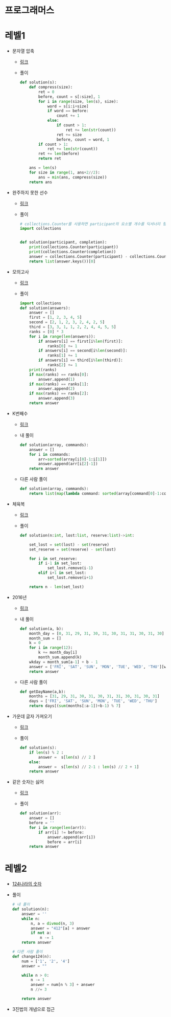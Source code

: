 # 프로그래머스

# 레벨1

* 문자열 압축

  * [링크](https://programmers.co.kr/learn/courses/30/lessons/60057)

  * 풀이

    ```python
    def solution(s):
        def compress(size):
            ret = 0
            before, count = s[:size], 1
            for i in range(size, len(s), size):
                word = s[i:i+size]
                if word == before:
                    count += 1
                else:
                    if count > 1:
                        ret += len(str(count))
                    ret += size
                    before, count = word, 1
            if count > 1:
                ret += len(str(count))
            ret += len(before)
            return ret
    
        ans = len(s)
        for size in range(1, ans+2//2):
            ans = min(ans, compress(size))
        return ans
    ```

    

  

* 완주하지 못한 선수

  * [링크](https://programmers.co.kr/learn/courses/30/lessons/42576)

  * 풀이

    ```python
    # collections.Counter를 사용하면 participant의 요소별 개수를 딕셔너리 형태로 표시
    import collections
    
    
    def solution(participant, completion):
        print(collections.Counter(participant))
        print(collections.Counter(completion))
        answer = collections.Counter(participant) - collections.Counter(completion)
        return list(answer.keys())[0]
    ```

    

* 모의고사

  * [링크](https://programmers.co.kr/learn/courses/30/lessons/42840)

  * 풀이

    ```python
    import collections
    def solution(answers):
        answer = []
        first = [1, 2, 3, 4, 5]
        second = [2, 1, 2, 3, 2, 4, 2, 5]
        third = [3, 3, 1, 1, 2, 2, 4, 4, 5, 5]
        ranks = [0] * 3
        for i in range(len(answers)):
            if answers[i] == first[i%len(first)]:
                ranks[0] += 1
            if answers[i] == second[i%len(second)]:
                ranks[1] += 1
            if answers[i] == third[i%len(third)]:
                ranks[2] += 1
        print(ranks)
        if max(ranks) == ranks[0]:
            answer.append(1)
        if max(ranks) == ranks[1]:
            answer.append(2)
        if max(ranks) == ranks[2]:
            answer.append(3)
        return answer
    ```

    

* K번째수

  * [링크](https://programmers.co.kr/learn/courses/30/lessons/42748)

  * 내 풀이

    ```python
    def solution(array, commands):
        answer = []
        for i in commands:
            arr=sorted(array[i[0]-1:i[1]])
            answer.append(arr[i[2]-1])
        return answer
    ```

  * 다른 사람 풀이

    ```python
    def solution(array, commands):
        return list(map(lambda command: sorted(array[command[0]-1:command[1]])[command[2]-1], commands))
    
    ```

    

* 체육복

  * [링크](https://programmers.co.kr/learn/courses/30/lessons/42862)

  * 풀이

    ```python
    def solution(n:int, lost:list, reserve:list)->int:
    
        set_lost = set(lost) - set(reserve)
        set_reserve = set(reserve) - set(lost)
    
        for i in set_reserve:
            if i-1 in set_lost:
                set_lost.remove(i-1)
            elif i+1 in set_lost:
                set_lost.remove(i+1)
    
        return n - len(set_lost)
    
    ```

    

* 2016년

  * [링크](https://programmers.co.kr/learn/courses/30/lessons/12901)

  * 내 풀이

    ```python
    def solution(a, b):
        month_day = [0, 31, 29, 31, 30, 31, 30, 31, 31, 30, 31, 30]
        month_sum = []
        k = 0
        for i in range(12):
            k += month_day[i]
            month_sum.append(k)
        wkday = month_sum[a-1] + b - 1
        answer = ['FRI', 'SAT', 'SUN', 'MON', 'TUE', 'WED', 'THU'][wkday % 7]
        return answer
    ```

  * 다른 사람 풀이

    ```python
    def getDayName(a,b):
        months = [31, 29, 31, 30, 31, 30, 31, 31, 30, 31, 30, 31]
        days = ['FRI', 'SAT', 'SUN', 'MON', 'TUE', 'WED', 'THU']
        return days[(sum(months[:a-1])+b-1) % 7]
    
    ```

    

* 가운데 글자 가져오기

  * [링크](https://programmers.co.kr/learn/courses/30/lessons/12903)

  * 풀이

    ```python
    def solution(s):
        if len(s) % 2 :
            answer =  s[len(s) // 2 ]
        else:
            answer =  s[len(s) // 2-1 : len(s) // 2 + 1]
        return answer
    ```

    

* 같은 숫자는 싫어

  * [링크](https://programmers.co.kr/learn/courses/30/lessons/12906)

  * 풀이

    ```python
    def solution(arr):
        answer = []
        before = ''
        for i in range(len(arr)):
            if arr[i] != before:
                answer.append(arr[i])
                before = arr[i]
        return answer
    ```




# 레벨2

* [124나라의 숫자](https://programmers.co.kr/learn/courses/30/lessons/12899)

* 풀이

  ```python
  # 내 풀이
  def solution(n):
      answer = ''
      while n:
          n, a = divmod(n, 3)
          answer = "412"[a] + answer
          if not a:
              n -= 1
      return answer
  
  # 다른 사람 풀이
  def change124(n):
      num = ['1', '2', '4']
      answer = ""
  
      while n > 0:
          n -= 1
          answer = num[n % 3] + answer
          n //= 3
  
      return answer
  ```

* 3진법의 개념으로 접근

